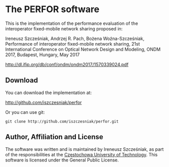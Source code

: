 # The PERFOR software

This is the implementation of the performance evaluation of the
interoperator fixed-mobile network sharing proposed in:

Ireneusz Szcześniak, Andrzej R. Pach, Bożena Woźna-Szcześniak,
Performance of interoperator fixed-mobile network sharing, 21st
International Conference on Optical Network Design and Modeling, ONDM
2017, Budapest, Hungary, May 2017

<http://dl.ifip.org/db/conf/ondm/ondm2017/1570339024.pdf>

## Download

You can download the implementation at:

<http://github.com/iszczesniak/perfor>

Or you can use git:

`git clone http://github.com/iszczesniak/perfor.git`

## Author, Affiliation and License

The software was written and is maintained by Ireneusz Szcześniak, as
part of the responsibilities at the [Częstochowa University of
Technology](http://pcz.pl). This software is licensed under the
General Public License.
